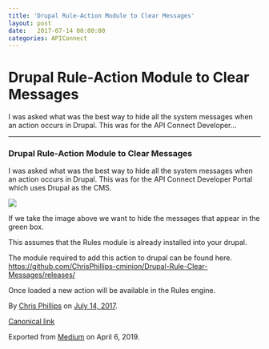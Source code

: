 ```yaml
---
title: 'Drupal Rule-Action Module to Clear Messages'
layout: post
date:   2017-07-14 00:00:00
categories: APIConnect
---
```


Drupal Rule-Action Module to Clear Messages
===========================================


I was asked what was the best way to hide all the system messages when
an action occurs in Drupal. This was for the API Connect Developer...






------------------------------------------------------------------------




### Drupal Rule-Action Module to Clear Messages

I was asked what was the best way to hide all the system messages when
an action occurs in Drupal. This was for the API Connect Developer
Portal which uses Drupal as the CMS.

![](https://cdn-images-1.medium.com/max/800/1*hDDrd_RFKWlFyur0EnS_ww.png)

If we take the image above we want to hide the messages that appear in
the green box.

This assumes that the Rules module is already installed into your
drupal.

The module required to add this action to drupal can be found here.
<https://github.com/ChrisPhillips-cminion/Drupal-Rule-Clear-Messages/releases/>

Once loaded a new action will be available in the Rules engine.





By [Chris Phillips](https://medium.com/@cminion) on
[July 14, 2017](https://medium.com/p/d6c061e15c61).

[Canonical
link](https://medium.com/@cminion/drupal-rule-action-module-to-clear-messages-d6c061e15c61)

Exported from [Medium](https://medium.com) on April 6, 2019.
